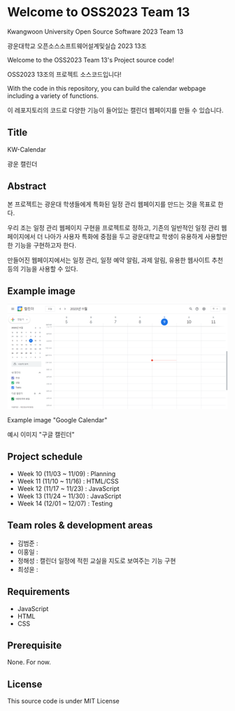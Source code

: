 # Welcome to OSS2023 Team 13

Kwangwoon University Open Source Software 2023 Team 13

광운대학교 오픈소스소프트웨어설계및실습 2023 13조

Welcome to the OSS2023 Team 13's Project source code!

OSS2023 13조의 프로젝트 소스코드입니다!

With the code in this repository, you can build the calendar webpage including a variety of functions.

이 레포지토리의 코드로 다양한 기능이 들어있는 캘린더 웹페이지를 만들 수 있습니다.

## Title

KW-Calendar

광운 캘린더

## Abstract

본 프로젝트는 광운대 학생들에게 특화된 일정 관리 웹페이지를 만드는 것을 목표로 한다. 

우리 조는 일정 관리 웹페이지 구현을 프로젝트로 정하고, 기존의 일반적인 일정 관리 웹페이지에서 더 나아가 사용자 특화에 중점을 두고
광운대학교 학생이 유용하게 사용할만한 기능을 구현하고자 한다.

만들어진 웹페이지에서는 일정 관리, 일정 예약 알림, 과제 알림, 유용한 웹사이트 추천 등의 기능을 사용할 수 있다.

## Example image

![calendar example image](/image/example_image.png)

Example image "Google Calendar"

예시 이미지 "구글 캘린더"
 
## Project schedule

- Week 10 (11/03 ~ 11/09) : Planning
- Week 11 (11/10 ~ 11/16) : HTML/CSS
- Week 12 (11/17 ~ 11/23) : JavaScript
- Week 13 (11/24 ~ 11/30) : JavaScript
- Week 14 (12/01 ~ 12/07) : Testing

## Team roles & development areas

- 김범준 : 
- 이홍일 : 
- 정해성 : 캘린더 일정에 적힌 교실을 지도로 보여주는 기능 구현
- 최성윤 : 

## Requirements

- JavaScript
- HTML
- CSS

## Prerequisite

None. For now.

## License
This source code is under MIT License
